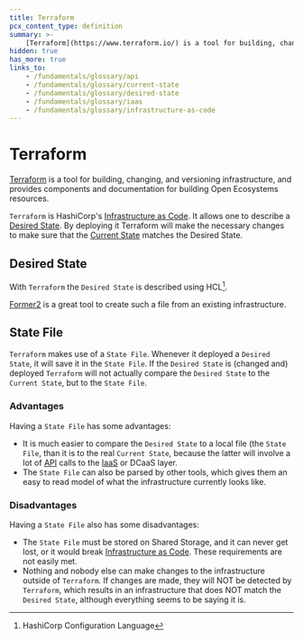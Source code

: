 ```yaml
---
title: Terraform
pcx_content_type: definition
summary: >-
    [Terraform](https://www.terraform.io/) is a tool for building, changing, and versioning infrastructure, and provides components and documentation for building Open Ecosystems resources.
hidden: true
has_more: true
links_to:
    - /fundamentals/glossary/api
    - /fundamentals/glossary/current-state
    - /fundamentals/glossary/desired-state
    - /fundamentals/glossary/iaas
    - /fundamentals/glossary/infrastructure-as-code
---
```


# Terraform

[Terraform](https://www.terraform.io/) is a tool for building, changing, and versioning infrastructure, and provides components and documentation for building Open Ecosystems resources.

`Terraform` is HashiCorp's [Infrastructure as Code](/fundamentals/glossary/infrastructure-as-code). It allows one to describe a [Desired State](/fundamentals/glossary/desired-state). By deploying it Terraform will make the necessary changes to make sure that the [Current State](/fundamentals/glossary/current-state) matches the Desired State.

## Desired State

With `Terraform` the `Desired State` is described using HCL[^1].

[Former2](https://former2.com/) is a great tool to create such a file from an existing infrastructure.

## State File

`Terraform` makes use of a `State File`. Whenever it deployed a `Desired State`, it will save it in the `State File`. If the `Desired State` is (changed and) deployed `Terraform` will not actually compare the `Desired State` to the `Current State`, but to the `State File`.

### Advantages

Having a `State File` has some advantages:

-   It is much easier to compare the `Desired State` to a local file (the `State File`, than it is to the real `Current State`, because the latter will involve a lot of [API](/fundamentals/glossary/api) calls to the [IaaS](/fundamentals/glossary/iaas) or DCaaS layer.
-   The `State File` can also be parsed by other tools, which gives them an easy to read model of what the infrastructure currently looks like.

### Disadvantages

Having a `State File` also has some disadvantages:

-   The `State File` must be stored on Shared Storage, and it can never get lost, or it would break [Infrastructure as Code](/fundamentals/glossary/infrastructure-as-code). These requirements are not easily met.
-   Nothing and nobody else can make changes to the infrastructure outside of `Terraform`. If changes are made, they will NOT be detected by `Terraform`, which results in an infrastructure that does NOT match the `Desired State`, although everything seems to be saying it is.

[^1]: HashiCorp Configuration Language
